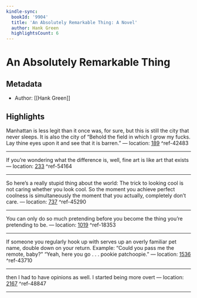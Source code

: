 ```yaml
---
kindle-sync:
  bookId: '9904'
  title: 'An Absolutely Remarkable Thing: A Novel'
  author: Hank Green
  highlightsCount: 6
---
```

# An Absolutely Remarkable Thing
## Metadata
* Author: [[Hank Green]]

## Highlights
Manhattan is less legit than it once was, for sure, but this is still the city that never sleeps. It is also the city of “Behold the field in which I grow my fucks. Lay thine eyes upon it and see that it is barren.” — location: [189]() ^ref-42483

---
If you’re wondering what the difference is, well, fine art is like art that exists — location: [233]() ^ref-54164

---
So here’s a really stupid thing about the world: The trick to looking cool is not caring whether you look cool. So the moment you achieve perfect coolness is simultaneously the moment that you actually, completely don’t care. — location: [737]() ^ref-45290

---
You can only do so much pretending before you become the thing you’re pretending to be. — location: [1019]() ^ref-18353

---
If someone you regularly hook up with serves up an overly familiar pet name, double down on your return. Example: “Could you pass me the remote, baby?” “Yeah, here you go . . . pookie patchoopie.” — location: [1536]() ^ref-43710

---
then I had to have opinions as well. I started being more overt — location: [2167]() ^ref-48847

---
